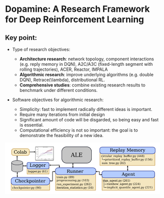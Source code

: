 # Dopamine: A Research Framework for Deep Reinforcement Learning
## Key point:
- Type of research objectives:
  - **Architecture research**: network topology, component interactions (e.g. reply memory in DQN), A2C/A3C (fixed-length segment with rolling trajectories), ACER, Reactor, IMPALA
  - **Algorithmic research**: improve underlying algorithms (e.g. double DQN), Retrace(\lambda), distributional RL. 
  - **Comprehensive studies**: combine existing research results to benchmark under different conditions. 
  
- Software objectives for algorithmic research:
  - Simplicity: fast to implement radically different ideas is important. 
  - Require many iterations from initial design
  - Significant amount of code will be disgarded, so being easy and fast is essential. 
  - Computational efficiency is not so important: the goal is to demonstrate the feasibility of a new idea. 
  
![](./dopamine.png)
